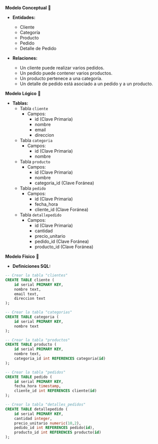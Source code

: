 **Modelo Conceptual** 🌟

- **Entidades:**
  - Cliente
  - Categoría
  - Producto
  - Pedido
  - Detalle de Pedido

- **Relaciones:**
  - Un cliente puede realizar varios pedidos.
  - Un pedido puede contener varios productos.
  - Un producto pertenece a una categoría.
  - Un detalle de pedido está asociado a un pedido y a un producto.

**Modelo Lógico** 📝

- **Tablas:**
  - Tabla `cliente`
    - Campos: 
      - id (Clave Primaria)
      - nombre
      - email
      - direccion
  - Tabla `categoria`
    - Campos:
      - id (Clave Primaria)
      - nombre
  - Tabla `producto`
    - Campos:
      - id (Clave Primaria)
      - nombre
      - categoria_id (Clave Foránea)
  - Tabla `pedido`
    - Campos:
      - id (Clave Primaria)
      - fecha_hora
      - cliente_id (Clave Foránea)
  - Tabla `detallepedido`
    - Campos:
      - id (Clave Primaria)
      - cantidad
      - precio_unitario
      - pedido_id (Clave Foránea)
      - producto_id (Clave Foránea)

**Modelo Físico** 💽

- **Definiciones SQL:**

```sql
-- Crear la tabla "clientes"
CREATE TABLE cliente (
    id serial PRIMARY KEY,
    nombre text,
    email text,
    direccion text
);

-- Crear la tabla "categorias"
CREATE TABLE categoria (
    id serial PRIMARY KEY,
    nombre text
);

-- Crear la tabla "productos"
CREATE TABLE producto (
    id serial PRIMARY KEY,
    nombre text,
    categoria_id int REFERENCES categoria(id)
);

-- Crear la tabla "pedidos"
CREATE TABLE pedido (
    id serial PRIMARY KEY,
    fecha_hora timestamp,
    cliente_id int REFERENCES cliente(id)
);

-- Crear la tabla "detalles_pedidos"
CREATE TABLE detallepedido (
    id serial PRIMARY KEY,
    cantidad integer,
    precio_unitario numeric(10,2),
    pedido_id int REFERENCES pedido(id),
    producto_id int REFERENCES producto(id)
);

